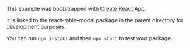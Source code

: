 This example was bootstrapped with [Create React App](https://github.com/facebook/create-react-app).

It is linked to the react-table-modal package in the parent directory for development purposes.

You can run `npm install` and then `npm start` to test your package.
